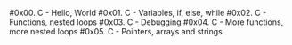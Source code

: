#0x00. C - Hello, World
#0x01. C - Variables, if, else, while
#0x02. C - Functions, nested loops
#0x03. C - Debugging
#0x04. C - More functions, more nested loops
#0x05. C - Pointers, arrays and strings
